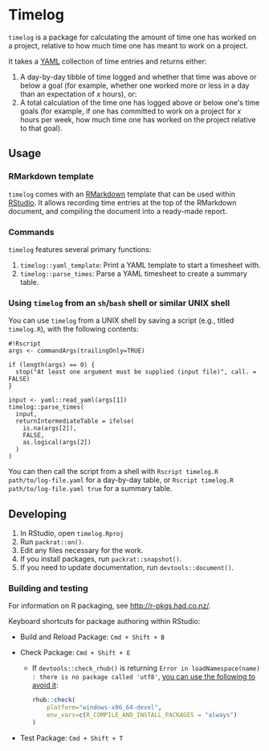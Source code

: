 # Timelog

`timelog` is a package for calculating the amount of time one has worked on a project, relative to how much time one has meant to work on a project.

It takes a [YAML](https://en.wikipedia.org/wiki/YAML) collection of time entries and returns either:

1. A day-by-day tibble of time logged and whether that time was above or below a goal (for example, whether one worked more or less in a day than an expectation of _x_ hours), or:
2. A total calculation of the time one has logged above or below one's time goals (for example, if one has committed to work on a project for _x_ hours per week, how much time one has worked on the project relative to that goal).

## Usage

### RMarkdown template

`timelog` comes with an [RMarkdown](https://rmarkdown.rstudio.com/) template that can be used within [RStudio](https://rstudio.com/). It allows recording time entries at the top of the RMarkdown document, and compiling the document into a ready-made report.

### Commands

`timelog` features several primary functions:

1. `timelog::yaml_template`: Print a YAML template to start a timesheet with.
2. `timelog::parse_times`: Parse a YAML timesheet to create a summary table.

### Using `timelog` from an `sh`/`bash` shell or similar UNIX shell

You can use `timelog` from a UNIX shell by saving a script (e.g., titled `timelog.R`), with the following contents:

```
#!Rscript
args <- commandArgs(trailingOnly=TRUE)

if (length(args) == 0) {
  stop("At least one argument must be supplied (input file)", call. = FALSE)
}

input <- yaml::read_yaml(args[1])
timelog::parse_times(
  input,
  returnIntermediateTable = ifelse(
    is.na(args[2]),
    FALSE,
    as.logical(args[2])
  )
)

```

You can then call the script from a shell with `Rscript timelog.R path/to/log-file.yaml` for a day-by-day table, or `Rscript timelog.R path/to/log-file.yaml true` for a summary table.

## Developing

1. In RStudio, open `timelog.Rproj`
2. Run `packrat::on()`.
3. Edit any files necessary for the work.
4. If you install packages, run `packrat::snapshot()`.
5. If you need to update documentation, run `devtools::document()`.

### Building and testing

For information on R packaging, see http://r-pkgs.had.co.nz/.

Keyboard shortcuts for package authoring within RStudio:

- Build and Reload Package: `Cmd + Shift + B`
- Check Package: `Cmd + Shift + E`

  - If `devtools::check_rhub()` is returning `Error in loadNamespace(name) : there is no package called 'utf8'`, [you can use the following to avoid it](https://community.rstudio.com/t/r-hub-builder-there-is-no-package-called-utf8/65694/2):

    ```R
    rhub::check(
        platform="windows-x86_64-devel",
        env_vars=c(R_COMPILE_AND_INSTALL_PACKAGES = "always")
    )
    ```

- Test Package: `Cmd + Shift + T`
